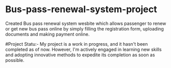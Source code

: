 # Bus-pass-renewal-system-project

Created Bus pass renewal system wesbite which allows passenger to renew or get new bus pass online by simply filling the registration form, uploading
documents and making payment online.

#Project Statu:- 
My project is a work in progress, and it hasn't been completed as of now. However, I'm actively engaged in learning new skills and adopting innovative methods to expedite its completion as soon as possible.

